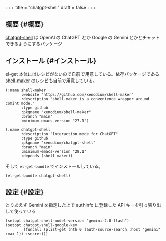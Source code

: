 +++
title = "chatgpt-shell"
draft = false
+++

## 概要 {#概要}

[chatgpt-shell](https://github.com/xenodium/chatgpt-shell) は OpenAI の ChatGPT とか Google の Gemini とかとチャットできるようにするパッケージ


## インストール {#インストール}

el-get 本体にはレシピがないので自前で用意している。依存パッケージである [shell-maker](https://github.com/xenodium/shell-maker) のレシピも自前で用意している。

```emacs-lisp
(:name shell-maker
       :website "https://github.com/xenodium/shell-maker"
       :description "shell-maker is a convenience wrapper around comint mode."
       :type github
       :pkgname "xenodium/shell-maker"
       :branch "main"
       :minimum-emacs-version "27.1")
```

```emacs-lisp
(:name chatgpt-shell
       :description "Interaction mode for ChatGPT"
       :type github
       :pkgname "xenodium/chatgpt-shell"
       :branch "main"
       :minimum-emacs-version "28.1"
       :depends (shell-maker))
```

そして `el-get-bundle` でインストールしている。

```emacs-lisp
(el-get-bundle chatgpt-shell)
```


## 設定 {#設定}

とりあえず Gemini を指定した上で
authinfo に登録した API キーを引っ張り出して使っている

```emacs-lisp
(setopt chatgpt-shell-model-version "gemini-2.0-flash")
(setopt chatgpt-shell-google-key
        (funcall (plist-get (nth 0 (auth-source-search :host "gemini" :max 1)) :secret)))
```
